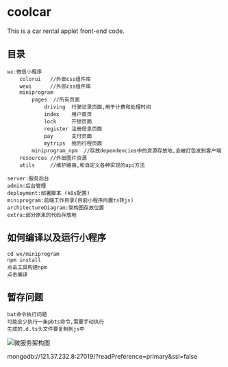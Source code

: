 # coolcar
This is a car rental applet front-end code.


## 目录
    wx:微信小程序
        colorui   //外部css组件库
        weui      //外部css组件库
        miniprogram
            pages  //所有页面
                driving  行驶记录页面,用于计费和处理时间
                index    用户首页
                lock     开锁页面
                register 注册信息页面
                pay      支付页面
                mytrips  我的行程页面
            miniprogram_npm  //存放dependencies中的资源存放地,会被打包发到客户端
        resources //外部图片资源
        utils     //维护路由,和自定义各种实现的api方法

    server:服务后台
    admin:后台管理
    deployment:部署脚本 (k8s配置)
    miniprogram:前端工作目录(目前小程序内置ts转js)
    architectureDiagram:架构图存放位置
    extra:部分原来的代码存放地

## 如何编译以及运行小程序
    cd wx/miniprogram
    npm install
    点击工具构建npm
    点击编译

## 暂存问题
    bat命令执行问题
    可能会少执行一条pbts命令,需要手动执行
    生成的.d.ts头文件要复制到js中

![微服务架构图](../coolcar/architectureDiagram/wfw.png)

mongodb://121.37.232.8:27019/?readPreference=primary&ssl=false